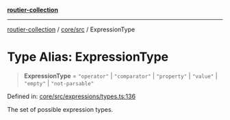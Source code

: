 [**routier-collection**](../../../README.md)

***

[routier-collection](../../../README.md) / [core/src](../README.md) / ExpressionType

# Type Alias: ExpressionType

> **ExpressionType** = `"operator"` \| `"comparator"` \| `"property"` \| `"value"` \| `"empty"` \| `"not-parsable"`

Defined in: [core/src/expressions/types.ts:136](https://github.com/Agrejus/routier/blob/ae307d61bf9883ec014a438be7cbd96d2060d092/core/src/expressions/types.ts#L136)

The set of possible expression types.
